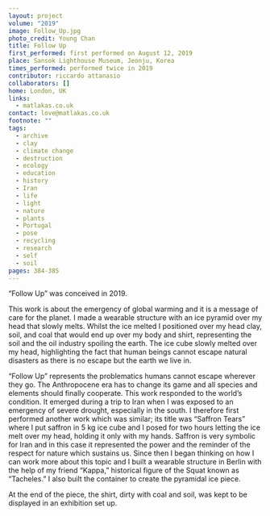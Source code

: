 ```yaml
---
layout: project
volume: "2019"
image: Follow_Up.jpg
photo_credit: Young Chan
title: Follow Up
first_performed: first performed on August 12, 2019
place: Sansok Lighthouse Museum, Jeonju, Korea
times_performed: performed twice in 2019
contributor: riccardo attanasio
collaborators: []
home: London, UK
links:
  - matlakas.co.uk
contact: love@matlakas.co.uk
footnote: ""
tags:
  - archive
  - clay
  - climate change
  - destruction
  - ecology
  - education
  - history
  - Iran
  - life
  - light
  - nature
  - plants
  - Portugal
  - pose
  - recycling
  - research
  - self
  - soil
pages: 384-385
---
```


“Follow Up” was conceived in 2019.

This work is about the emergency of global warming and it is a message of care for the planet. I made a wearable structure with an ice pyramid over my head that slowly melts. Whilst the ice melted I positioned over my head clay, soil, and coal that would end up over my body and shirt, representing the soil and the oil industry spoiling the earth. The ice cube slowly melted over my head, highlighting the fact that human beings cannot escape natural disasters as there is no escape but the earth we live in.

“Follow Up” represents the problematics humans cannot escape wherever they go. The Anthropocene era has to change its game and all species and elements should finally cooperate. This work responded to the world’s condition. It emerged during a trip to Iran when I was exposed to an emergency of severe drought, especially in the south. I therefore first performed another work which was similar; its title was “Saffron Tears” where I put saffron in 5 kg ice cube and I posed for two hours letting the ice melt over my head, holding it only with my hands. Saffron is very symbolic for Iran and in this case it represented the power and the reminder of the respect for nature which sustains us. Since then I began thinking on how I can work more about this topic and I built a wearable structure in Berlin with the help of my friend “Kappa,” historical figure of the Squat known as “Tacheles.” I also built the container to create the pyramidal ice piece.

At the end of the piece, the shirt, dirty with coal and soil, was kept to be displayed in an exhibition set up.
